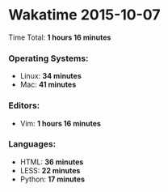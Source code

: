 # Wakatime 2015-10-07

Time Total: **1 hours 16 minutes**

### Operating Systems:
- Linux: **34 minutes** 
- Mac: **41 minutes** 

### Editors:
- Vim: **1 hours 16 minutes** 

### Languages:
- HTML: **36 minutes** 
- LESS: **22 minutes** 
- Python: **17 minutes** 

